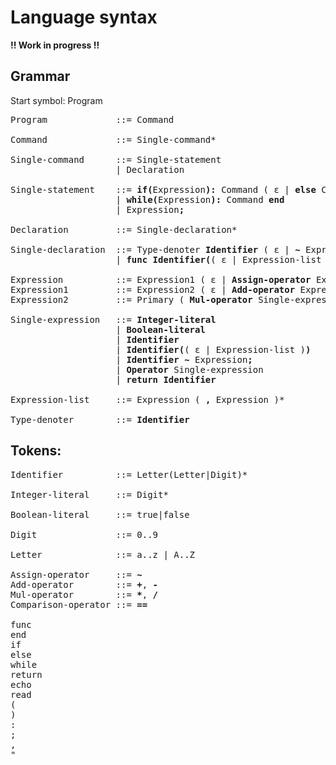 # Language syntax

**!! Work in progress !!**

## Grammar

Start symbol: Program

<pre>
Program             ::= Command

Command             ::= Single-command*

Single-command      ::= Single-statement
                    | Declaration

Single-statement    ::= <b>if(</b>Expression<b>):</b> Command ( ε | <b>else</b> Command ) <b>end</b>
                    | <b>while(</b>Expression<b>):</b> Command<b> end</b>
                    | Expression<b>;</b>

Declaration         ::= Single-declaration*

Single-declaration  ::= Type-denoter <b>Identifier</b> ( ε | <b>~</b> Expression )<b>;</b>
                    | <b>func</b> <b>Identifier(</b>( ε | Expression-list )<b>):</b> Command <b>end</b>

Expression          ::= Expression1 ( ε | <b>Assign-operator</b> Expression )
Expression1         ::= Expression2 ( ε | <b>Add-operator</b> Expression2 )*
Expression2         ::= Primary ( <b>Mul-operator</b> Single-expression )*

Single-expression   ::= <b>Integer-literal</b>
                    | <b>Boolean-literal</b>
                    | <b>Identifier</b>
                    | <b>Identifier(</b>( ε | Expression-list )<b>)</b>
                    | <b>Identifier ~</b> Expression<b>;</b>
                    | <b>Operator</b> Single-expression
                    | <b>return Identifier</b>

Expression-list     ::= Expression ( <b>,</b> Expression )*

Type-denoter        ::= <b>Identifier</b>
</pre>

## Tokens:

<pre>
Identifier          ::= Letter(Letter|Digit)*

Integer-literal     ::= Digit*

Boolean-literal     ::= true|false

Digit               ::= 0..9

Letter              ::= a..z | A..Z

Assign-operator     ::= <b>~</b>
Add-operator        ::= <b>+</b>, <b>-</b>
Mul-operator        ::= <b>*</b>, <b>/</b>
Comparison-operator ::= <b>==</b>

func
end
if
else
while
return
echo
read
(
)
:
;
,
"
</pre>
